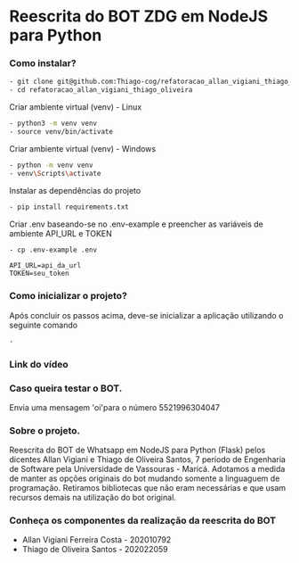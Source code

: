 # Reescrita do BOT ZDG em NodeJS para Python

### Como instalar?
```sh
- git clone git@github.com:Thiago-cog/refatoracao_allan_vigiani_thiago_oliveira.git
- cd refatoracao_allan_vigiani_thiago_oliveira
```
Criar ambiente virtual (venv) - Linux
```sh
- python3 -m venv venv
- source venv/bin/activate
```

Criar ambiente virtual (venv) - Windows
```sh
- python -m venv venv
- venv\Scripts\activate
```

Instalar as dependências do projeto
```sh
- pip install requirements.txt
```

Criar .env baseando-se no .env-example e preencher as variáveis de ambiente API_URL e TOKEN
```sh
- cp .env-example .env
```
```dosini
API_URL=api_da_url
TOKEN=seu_token
```

### Como inicializar o projeto?

Após concluir os passos acima, deve-se inicializar a aplicação utilizando o seguinte comando
```sh
- 
```

### Link do vídeo


### Caso queira testar o BOT.
Envia uma mensagem 'oi'para o número 5521996304047

### Sobre o projeto.
Reescrita do BOT de Whatsapp em NodeJS para Python (Flask) pelos dicentes Allan Vigiani e Thiago de Oliveira Santos, 7 período de Engenharia de Software pela Universidade de Vassouras - Maricá. 
Adotamos a medida de manter as opções originais do bot mudando somente a linguaguem de programação. Retiramos bibliotecas que não eram necessárias e que usam recursos demais na utilização do bot original.

### Conheça os componentes da realização da reescrita do BOT

- Allan Vigiani Ferreira Costa - 202010792
- Thiago de Oliveira Santos - 202022059

